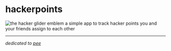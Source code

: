 # hackerpoints
![the hacker glider emblem](http://url/to/img.png)
a simple app to track hacker points you and your friends assign to
each other


----
*dedicated to [pee](https://github.com/pee)*
